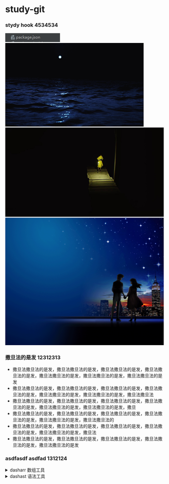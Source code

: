 # study-git

### stydy hook 4534534
![ccc333](../tests/images/png/wmk.png)
![aa1](../tests/images/gif/1525.gif)
![bb22](../tests/images/jpg/20c01.jpg)
![ddd444](../tests/images/gif/53.gif)

### 撒旦法的是发 12312313
- 撒旦法撒旦法的是发，撒旦法撒旦法的是发，撒旦法撒旦法的是发，撒旦法撒旦法的是发，撒旦法撒旦法的是发，撒旦法撒旦法的是发，撒旦法撒旦法的是发
- 撒旦法撒旦法的是发，撒旦法撒旦法的是发，撒旦法撒旦法的是发，撒旦法撒旦法的是发，撒旦法撒旦法的是发，撒旦法撒旦法的是发，撒旦法撒旦法
- 撒旦法撒旦法的是发，撒旦法撒旦法的是发，撒旦法撒旦法的是发，撒旦法撒旦法的是发，撒旦法撒旦法的是发，撒旦法撒旦法的是发，撒旦
- 撒旦法撒旦法的是发，撒旦法撒旦法的是发，撒旦法撒旦法的是发，撒旦法撒旦法的是发，撒旦法撒旦法的是发，撒旦法撒旦法的
- 撒旦法撒旦法的是发，撒旦法撒旦法的是发，撒旦法撒旦法的是发，撒旦法撒旦法的是发，撒旦法撒旦法的是发，撒旦法
- 撒旦法撒旦法的是发，撒旦法撒旦法的是发，撒旦法撒旦法的是发，撒旦法撒旦法的是发，撒旦法撒旦法的是发

### asdfasdf asdfad 1312124
<details>
  <summary>dasharr 数组工具</summary>
    <details>
      <summary style="margin-left: 20px">&nbsp;&nbsp;&nbsp;&nbsp;func Include[T comparable](haystack []T, needle T) bool 判断一个 needle值 是否存在于 haystack切片 当中</summary>
      <pre>
@Param haystack 只能是 slice
@Param needle 是 haystack[0] 类型的值
@Tips comparable 表示go里面 所有内置的 可以使用==或!=来进行比较的类型集合。如 int、uint、float、bool、struct、指针
@Editor robotyang at 2023</pre>
    </details>
    <details>
      <summary style="margin-left: 20px">&nbsp;&nbsp;&nbsp;&nbsp;func Include[T comparable](haystack []T, needle T) bool 判断一个 needle值 是否存在于 haystack切片 当中</summary>
      <pre>
@Param haystack 只能是 slice
@Param needle 是 haystack[0] 类型的值
@Tips comparable 表示go里面 所有内置的 可以使用==或!=来进行比较的类型集合。如 int、uint、float、bool、struct、指针
@Editor robotyang at 2023</pre>
    </details>
</details>

<details>
  <summary>dashast 语法工具</summary>
    <details>
      <summary style="margin-left: 20px">&nbsp;&nbsp;&nbsp;&nbsp;func Include[T comparable](haystack []T, needle T) bool 判断一个 needle值 是否存在于 haystack切片 当中</summary>
      <pre>
@Param haystack 只能是 slice
@Param needle 是 haystack[0] 类型的值
@Tips comparable 表示go里面 所有内置的 可以使用==或!=来进行比较的类型集合。如 int、uint、float、bool、struct、指针
@Editor robotyang at 2023</pre>
    </details>
    <details>
      <summary style="margin-left: 20px">&nbsp;&nbsp;&nbsp;&nbsp;func Include[T comparable](haystack []T, needle T) bool 判断一个 needle值 是否存在于 haystack切片 当中</summary>
      <pre>
@Param haystack 只能是 slice
@Param needle 是 haystack[0] 类型的值
@Tips comparable 表示go里面 所有内置的 可以使用==或!=来进行比较的类型集合。如 int、uint、float、bool、struct、指针
@Editor robotyang at 2023</pre>
    </details>
</details>
